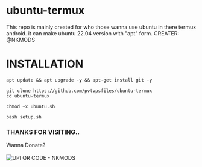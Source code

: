 # ubuntu-termux
This repo is mainly created for who those wanna use ubuntu in there termux android. it can make ubuntu 22.04 version with "apt" form.        CREATER: @NKMODS



# INSTALLATION
```
apt update && apt upgrade -y && apt-get install git -y
```
```
git clone https://github.com/pvtvpsfiles/ubuntu-termux
cd ubuntu-termux

chmod +x ubuntu.sh
```
```
bash setup.sh
```


### THANKS FOR VISITING..
Wanna Donate?
<br></br>
<img src="https://i.imgur.com/yLzbdIq.jpeg" alt="UPI QR CODE - NKMODS" style="vertical-align:middle"/>
